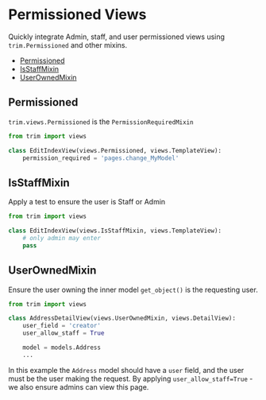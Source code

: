 # Permissioned Views

Quickly integrate Admin, staff, and user permissioned views using `trim.Permissioned` and other mixins.

+ [Permissioned](#Permissioned)
+ [IsStaffMixin](#IsStaffMixin)
+ [UserOwnedMixin](#UserOwnedMixin)

## Permissioned

`trim.views.Permissioned` is the `PermissionRequiredMixin`

```py
from trim import views

class EditIndexView(views.Permissioned, views.TemplateView):
    permission_required = 'pages.change_MyModel'
```

## IsStaffMixin

Apply a test to ensure the user is Staff or Admin

```py
from trim import views

class EditIndexView(views.IsStaffMixin, views.TemplateView):
    # only admin may enter
    pass
```

## UserOwnedMixin

Ensure the user owning the inner model `get_object()` is the requesting user.

```py
from trim import views

class AddressDetailView(views.UserOwnedMixin, views.DetailView):
    user_field = 'creator'
    user_allow_staff = True

    model = models.Address
    ...
```

In this example the `Address` model should have a `user` field, and the user must be the user making the request. By applying `user_allow_staff=True` - we also ensure admins can view this page.

